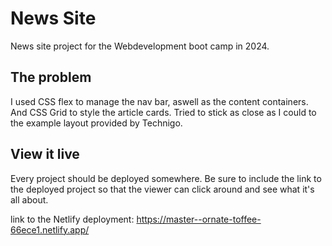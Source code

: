 # News Site

News site project for the Webdevelopment boot camp in 2024.

## The problem

I used CSS flex to manage the nav bar, aswell as the content containers. And CSS Grid to style the article cards. Tried to stick as close as I could to the example layout provided by Technigo.

## View it live

Every project should be deployed somewhere. Be sure to include the link to the deployed project so that the viewer can click around and see what it's all about.

link to the Netlify deployment: https://master--ornate-toffee-66ece1.netlify.app/
